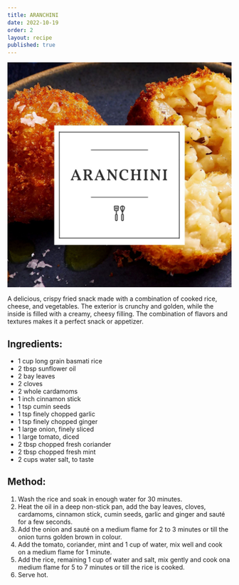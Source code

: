```yaml
---
title: ARANCHINI
date: 2022-10-19
order: 2
layout: recipe
published: true
---
```

![](../uploads/aran.jpg)

A delicious, crispy fried snack made with a combination of cooked rice, cheese, and vegetables. The exterior is crunchy and golden, while the inside is filled with a creamy, cheesy filling. The combination of flavors and textures makes it a perfect snack or appetizer.

## Ingredients:

* 1 cup long grain basmati rice
* 2 tbsp sunflower oil
* 2 bay leaves
* 2 cloves
* 2 whole cardamoms
* 1 inch cinnamon stick
* 1 tsp cumin seeds
* 1 tsp finely chopped garlic
* 1 tsp finely chopped ginger
* 1 large onion, finely sliced
* 1 large tomato, diced
* 2 tbsp chopped fresh coriander
* 2 tbsp chopped fresh mint
* 2 cups water salt, to taste

## Method:

1. Wash the rice and soak in enough water for 30 minutes. 
2. Heat the oil in a deep non-stick pan, add the bay leaves, cloves, cardamoms, cinnamon stick, cumin seeds, garlic and ginger and sauté for a few seconds. 
3. Add the onion and sauté on a medium flame for 2 to 3 minutes or till the onion turns golden brown in colour. 
4. Add the tomato, coriander, mint and 1 cup of water, mix well and cook on a medium flame for 1 minute.
5. Add the rice, remaining 1 cup of water and salt, mix gently and cook ona medium flame for 5 to 7 minutes or till the rice is cooked.
6. Serve hot.